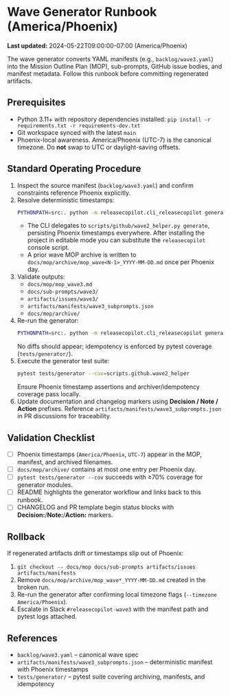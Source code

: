 # Wave Generator Runbook (America/Phoenix)

**Last updated:** 2024-05-22T09:00:00-07:00 (America/Phoenix)

The wave generator converts YAML manifests (e.g., `backlog/wave3.yaml`) into the Mission Outline Plan (MOP), sub-prompts, GitHub
issue bodies, and manifest metadata. Follow this runbook before committing regenerated artifacts.

## Prerequisites

- Python 3.11+ with repository dependencies installed: `pip install -r requirements.txt -r requirements-dev.txt`
- Git workspace synced with the latest `main`
- Phoenix-local awareness. America/Phoenix (UTC-7) is the canonical timezone. Do **not** swap to UTC or daylight-saving offsets.

## Standard Operating Procedure

1. Inspect the source manifest (`backlog/wave3.yaml`) and confirm constraints reference Phoenix explicitly.
2. Resolve deterministic timestamps:
   ```bash
   PYTHONPATH=src:. python -m releasecopilot.cli_releasecopilot generate --spec backlog/wave3.yaml --timezone America/Phoenix
   ```
   - The CLI delegates to `scripts/github/wave2_helper.py generate`, persisting Phoenix timestamps everywhere. After installing the project in editable mode you can substitute the `releasecopilot` console script.
   - A prior wave MOP archive is written to `docs/mop/archive/mop_wave<N-1>_YYYY-MM-DD.md` once per Phoenix day.
3. Validate outputs:
   - `docs/mop/mop_wave3.md`
   - `docs/sub-prompts/wave3/`
   - `artifacts/issues/wave3/`
   - `artifacts/manifests/wave3_subprompts.json`
   - `docs/mop/archive/`
4. Re-run the generator:
   ```bash
   PYTHONPATH=src:. python -m releasecopilot.cli_releasecopilot generate --spec backlog/wave3.yaml --timezone America/Phoenix
   ```
   No diffs should appear; idempotency is enforced by pytest coverage (`tests/generator/`).
5. Execute the generator test suite:
   ```bash
   pytest tests/generator --cov=scripts.github.wave2_helper
   ```
   Ensure Phoenix timestamp assertions and archiver/idempotency coverage pass locally.
6. Update documentation and changelog markers using **Decision / Note / Action** prefixes. Reference
   `artifacts/manifests/wave3_subprompts.json` in PR discussions for traceability.

## Validation Checklist

- [ ] Phoenix timestamps (`America/Phoenix`, `UTC-7`) appear in the MOP, manifest, and archived filenames.
- [ ] `docs/mop/archive/` contains at most one entry per Phoenix day.
- [ ] `pytest tests/generator --cov` succeeds with ≥70% coverage for generator modules.
- [ ] README highlights the generator workflow and links back to this runbook.
- [ ] CHANGELOG and PR template begin status blocks with **Decision:**/**Note:**/**Action:** markers.

## Rollback

If regenerated artifacts drift or timestamps slip out of Phoenix:

1. `git checkout -- docs/mop docs/sub-prompts artifacts/issues artifacts/manifests`
2. Remove `docs/mop/archive/mop_wave*_YYYY-MM-DD.md` created in the broken run.
3. Re-run the generator after confirming local timezone flags (`--timezone America/Phoenix`).
4. Escalate in Slack `#releasecopilot-wave3` with the manifest path and pytest logs attached.

## References

- `backlog/wave3.yaml` – canonical wave spec
- `artifacts/manifests/wave3_subprompts.json` – deterministic manifest with Phoenix timestamps
- `tests/generator/` – pytest suite covering archiving, manifests, and idempotency
